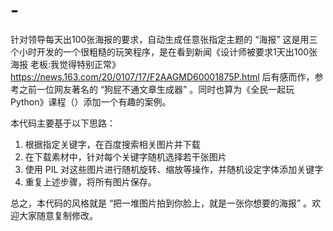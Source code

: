 # -
针对领导每天出100张海报的要求，自动生成任意张指定主题的 “海报”
这是用三个小时开发的一个很粗糙的玩笑程序，是在看到新闻《设计师被要求1天出100张海报 老板:我觉得特别正常》 https://news.163.com/20/0107/17/F2AAGMD60001875P.html 后有感而作，参考之前一位网友著名的 “狗屁不通文章生成器” 。同时也算为《全民一起玩Python》课程（）添加一个有趣的案例。

本代码主要基于以下思路：
1. 根据指定关键字，在百度搜索相关图片并下载
2. 在下载素材中，针对每个关键字随机选择若干张图片
3. 使用 PIL 对这些图片进行随机旋转、缩放等操作，并随机设定字体添加关键字
4. 重复上述步骤，将所有图片保存。

总之，本代码的风格就是 “把一堆图片拍到你脸上，就是一张你想要的海报” 。欢迎大家随意复制修改。

